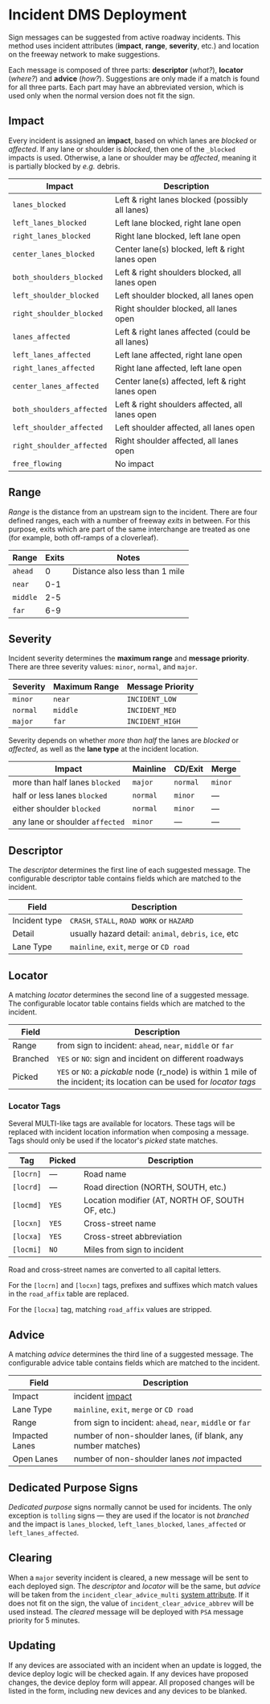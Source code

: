 # Incident DMS Deployment

Sign messages can be suggested from active roadway incidents.  This method uses
incident attributes (**impact**, **range**, **severity**, etc.) and location on
the freeway network to make suggestions.

Each message is composed of three parts: **descriptor** (_what?_), **locator**
(_where?_) and **advice** (_how?_).  Suggestions are only made if a match is
found for all three parts.  Each part may have an abbreviated version, which is
used only when the normal version does not fit the sign.

## Impact

Every incident is assigned an **impact**, based on which lanes are *blocked* or
*affected*.  If any lane or shoulder is *blocked*, then one of the `_blocked`
impacts is used.  Otherwise, a lane or shoulder may be *affected*, meaning it
is partially blocked by *e.g.* debris.

Impact                    | Description
--------------------------|------------------------------------------------
`lanes_blocked`           | Left & right lanes blocked (possibly all lanes)
`left_lanes_blocked`      | Left lane blocked, right lane open
`right_lanes_blocked`     | Right lane blocked, left lane open
`center_lanes_blocked`    | Center lane(s) blocked, left & right lanes open
`both_shoulders_blocked`  | Left & right shoulders blocked, all lanes open
`left_shoulder_blocked`   | Left shoulder blocked, all lanes open
`right_shoulder_blocked`  | Right shoulder blocked, all lanes open
`lanes_affected`          | Left & right lanes affected (could be all lanes)
`left_lanes_affected`     | Left lane affected, right lane open
`right_lanes_affected`    | Right lane affected, left lane open
`center_lanes_affected`   | Center lane(s) affected, left & right lanes open
`both_shoulders_affected` | Left & right shoulders affected, all lanes open
`left_shoulder_affected`  | Left shoulder affected, all lanes open
`right_shoulder_affected` | Right shoulder affected, all lanes open
`free_flowing`            | No impact

## Range

*Range* is the distance from an upstream sign to the incident.  There are four
defined ranges, each with a number of freeway *exits* in between.  For this
purpose, exits which are part of the same interchange are treated as one (for
example, both off-ramps of a cloverleaf).

Range    | Exits | Notes
---------|-------|-------------------------------
`ahead`  |     0 | Distance also less than 1 mile
`near`   |   0-1 |
`middle` |   2-5 |
`far`    |   6-9 |

## Severity

Incident severity determines the **maximum range** and **message priority**.
There are three severity values: `minor`, `normal`, and `major`.

Severity | Maximum Range | Message Priority
---------|---------------|------------------
`minor`  | `near`        | `INCIDENT_LOW`
`normal` | `middle`      | `INCIDENT_MED`
`major`  | `far`         | `INCIDENT_HIGH`

Severity depends on whether *more than half* the lanes are *blocked* or
*affected*, as well as the **lane type** at the incident location.

Impact                          | Mainline   | CD/Exit  | Merge
--------------------------------|------------|----------|--------
more than half lanes `blocked`  | `major`    | `normal` | `minor`
half or less lanes `blocked`    | `normal`   | `minor`  | —
either shoulder `blocked`       | `normal`   | `minor`  | —
any lane or shoulder `affected` | `minor`    | —        | —

## Descriptor

The *descriptor* determines the first line of each suggested message.  The
configurable descriptor table contains fields which are matched to the incident.

Field         | Description
--------------|---------------------------------------------------
Incident type | `CRASH`, `STALL`, `ROAD WORK` or `HAZARD`
Detail        | usually hazard detail: `animal`, `debris`, `ice`, etc
Lane Type     | `mainline`, `exit`, `merge` or `CD road`

## Locator

A matching *locator* determines the second line of a suggested message.  The
configurable locator table contains fields which are matched to the incident.

Field    | Description
---------|---------------------------------------------------
Range    | from sign to incident: `ahead`, `near`, `middle` or `far`
Branched | `YES` or `NO`: sign and incident on different roadways
Picked   | `YES` or `NO`: a *pickable* node (r_node) is within 1 mile of the incident; its location can be used for *locator tags*

### Locator Tags

Several MULTI-like tags are available for locators.  These tags will be replaced
with incident location information when composing a message.  Tags should only
be used if the locator's *picked* state matches.

Tag       | Picked | Description
----------|--------|-------------------------------------------------
`[locrn]` | —      | Road name
`[locrd]` | —      | Road direction (NORTH, SOUTH, etc.)
`[locmd]` | `YES`  | Location modifier (AT, NORTH OF, SOUTH OF, etc.)
`[locxn]` | `YES`  | Cross-street name
`[locxa]` | `YES`  | Cross-street abbreviation
`[locmi]` | `NO`   | Miles from sign to incident

Road and cross-street names are converted to all capital letters.

For the `[locrn]` and `[locxn]` tags, prefixes and suffixes which match values
in the `road_affix` table are replaced.

For the `[locxa]` tag, matching `road_affix` values are stripped.

## Advice

A matching *advice* determines the third line of a suggested message.  The
configurable advice table contains fields which are matched to the incident.

Field          | Description
---------------|---------------------------------
Impact         | incident [impact](#impact)
Lane Type      | `mainline`, `exit`, `merge` or `CD road`
Range          | from sign to incident: `ahead`, `near`, `middle` or `far`
Impacted Lanes | number of non-shoulder lanes, (if blank, any number matches)
Open Lanes     | number of non-shoulder lanes *not* impacted

## Dedicated Purpose Signs

*Dedicated purpose* signs normally cannot be used for incidents.  The only
exception is `tolling` signs — they are used if the locator is not *branched*
and the impact is `lanes_blocked`, `left_lanes_blocked`, `lanes_affected` or
`left_lanes_affected`.

## Clearing

When a `major` severity incident is cleared, a new message will be sent to each
deployed sign.  The *descriptor* and *locator* will be the same, but *advice*
will be taken from the `incident_clear_advice_multi` [system attribute].  If it
does not fit on the sign, the value of `incident_clear_advice_abbrev` will be
used instead.  The *cleared* message will be deployed with `PSA` message
priority for 5 minutes.

## Updating

If any devices are associated with an incident when an update is logged, the
device deploy logic will be checked again.  If any devices have proposed
changes, the device deploy form will appear.  All proposed changes will be
listed in the form, including new devices and any devices to be blanked.


[system attribute]: admin_guide.html#sys_attr
